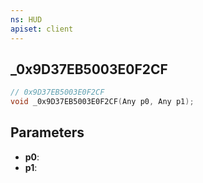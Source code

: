```yaml
---
ns: HUD
apiset: client
---
```

## _0x9D37EB5003E0F2CF

```c
// 0x9D37EB5003E0F2CF
void _0x9D37EB5003E0F2CF(Any p0, Any p1);
```


## Parameters
* **p0**:
* **p1**: